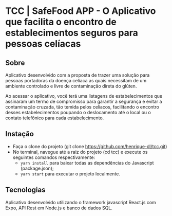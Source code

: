 # TCC | SafeFood APP - O Aplicativo que facilita o encontro de establecimentos seguros para pessoas celíacas

## Sobre

Aplicativo desenvolvido com a proposta de trazer uma solução para pessoas portadoras da doença celíaca as quais necessitam de um ambiente controlado e livre de contaminação direta do glúten.

Ao acessar o aplicativo, você terá uma listagens de estabelecimentos que assinaram um termo de compromisso para garantir a segurança e evitar a contaminação cruzada, tão temida pelos celíacos, facilitando o encontro desses estabelecimentos poupando o deslocamento até o local ou o contato telefônico para cada estabelecimento.

## Instação

- Faça o clone do projeto (git clone https://github.com/henrique-dl/tcc.git)
- No terminal, navegue até a raiz do projeto (cd tcc) e execute os seguintes comandos respectivamente:
  - `yarn install` para baixar todas as dependências do Javascript (package.json);
  - `yarn start` para executar o projeto localmente.

## Tecnologias

Aplicativo desenvolvido utilizando o framework javascript React.js com Expo, API Rest em Node.js e banco de dados SQL.
